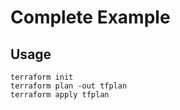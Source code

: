 # Complete Example
## Usage
```
terraform init
terraform plan -out tfplan
terraform apply tfplan
```
